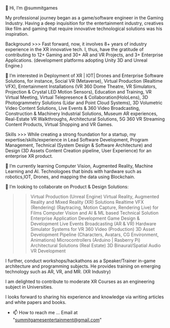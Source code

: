 👋 Hi, I’m @summitgames

My professional journey began as a game/software engineer in the Gaming Industry. Having a deep inquisition for the entertainment industry, creatives like film and gaming that require innovative technological solutions was his inspiration.

Background >>>
Fast forward, now, it involves 8+ years of industry experience in the XR innovative tech. I, thus, have the gratitude of contributing to 12+ Gaming and 30+ AR and VR Projects, and 3+ Enterprise Applications. (development platforms adopting Unity 3D and Unreal Engine.)

👀 I’m interested in
Deployment of XR | IOT| Drones and Enterprise Software Solutions, for instance, Social VR (Metaverse), Virtual Production (Realtime VFX), Entertainment Installations (VR 360 Dome Theatre, VR Simulators, Projection & Crystal LED Motion Sensors), Education and Training, VR Virtual Meeting, Virtual Telepresence & Collaboration(HoloLens), 3D Photogrammetry Solutions (Lidar and Point Cloud Systems), 3D Volumetric Video Content Solutions, Live Events & 360 Video Broadcasting, Construction & Machinery Industrial Solutions, Museum AR experiences, Real-Estate VR Walkthroughs, Architectural Solutions, 5G 360 VR Streaming Content Products, Virtual Shopping and VR Games.


Skills >>>
While creating a strong foundation for a startup, my expertise/skills/experience in Lead Software Development, Program Management, Technical (System Design & Software Architecture) and Design (3D Assets Content Creation pipeline, User Experience) for an enterprise XR product.


🌱 I’m currently learning
Computer Vision, Augmented Reality, Machine Learning and AI. Technologoes that binds with hardware such as robotics,IOT, Drones, and mapping the data using Blockchain.


💞️ I’m looking to collaborate on
Product & Design Solutions:
>> Virtual Production (Unreal Engine)
>> Virtual Reality, Augmented Reality and Mixed Reality (XR) Solutions
>> Realtime VFX (Rendering) (Raytracing, Motion Capture, Rendering Live) for Films
>> Computer Vision and AI & ML based Technical Solution
>> Enterprise Application Development
>> Game Design & Development
>> Live Events Broadcasting (AR & VR)
>> Hardware Simulator Systems for VR
>> 360 Video (Production)
>> 3D Asset Development Pipeline (Characters, Avatars, CG Environment, Animations)
>> Microcontrollers (Arduino | Rasberry Pi)
>> Architectural Solutions (Real Estate)
>> 3D Binaural/Spatial Audio VR Development

I further, conduct workshops/hackathons as a Speaker/Trainer in-game architecture and programming subjects. He provides training on emerging technology such as AR, VR, and MR. (XR Industry)

I am delighted to contribute to moderate XR Courses as an engineering subject in Universities.

I looks forward to sharing his experience and knowledge via writing articles and white papers and books.

- 📫 How to reach me ...
Email at "summitgamesentertainment@gmail.com"


<!---
summitgames/summitgames is a ✨ special ✨ repository because its `README.md` (this file) appears on your GitHub profile.
You can click the Preview link to take a look at your changes.
--->
